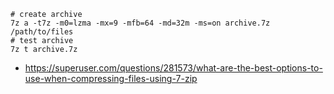 ```shell
# create archive
7z a -t7z -m0=lzma -mx=9 -mfb=64 -md=32m -ms=on archive.7z /path/to/files
# test archive
7z t archive.7z
```
* https://superuser.com/questions/281573/what-are-the-best-options-to-use-when-compressing-files-using-7-zip
